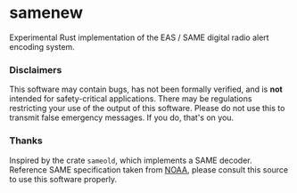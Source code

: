 # samenew

Experimental Rust implementation of the EAS / SAME digital radio alert encoding system. 

### Disclaimers
This software may contain bugs, has not been formally verified, and is **not** intended for safety-critical applications. There may be regulations restricting your use of the output of this software. Please do not use this to transmit false emergency messages. If you do, that's on you.

### Thanks
Inspired by the crate `sameold`, which implements a SAME decoder. Reference SAME specification taken from [NOAA](https://web.archive.org/web/20240224093737/http://www.nws.noaa.gov/directives/sym/pd01017012curr.pdf), please consult this source to use this software properly.
